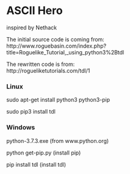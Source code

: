 <h1>ASCII Hero</h1>
inspired by Nethack
</p>
</p>
The initial source code is coming from:<br>
http://www.roguebasin.com/index.php?title=Roguelike_Tutorial,_using_python3%2Btdl
<p>
The rewritten code is from:<br>
http://rogueliketutorials.com/tdl/1
<br>
<p>
<p>
<h3>Linux</h3>
sudo apt-get install python3 python3-pip<p>
sudo pip3 install tdl<p>
<p>
<p>
<h3>Windows</h3>
python-3.7.3.exe (from www.python.org)<p>
python get-pip.py (install pip)<p>
pip install tdl (install tdl)<p>
